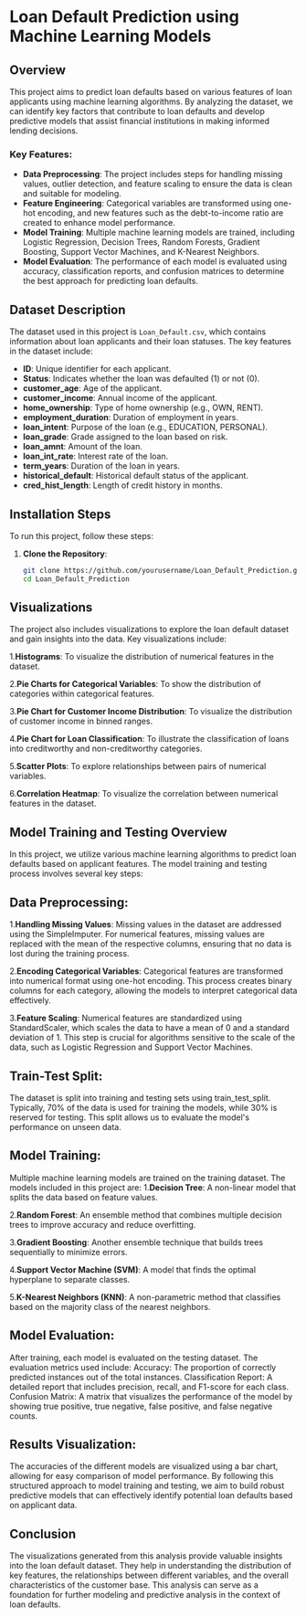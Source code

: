 # Loan Default Prediction using Machine Learning Models

## Overview
This project aims to predict loan defaults based on various features of loan applicants using machine learning algorithms. By analyzing the dataset, we can identify key factors that contribute to loan defaults and develop predictive models that assist financial institutions in making informed lending decisions.

### Key Features:
- **Data Preprocessing**: The project includes steps for handling missing values, outlier detection, and feature scaling to ensure the data is clean and suitable for modeling.
- **Feature Engineering**: Categorical variables are transformed using one-hot encoding, and new features such as the debt-to-income ratio are created to enhance model performance.
- **Model Training**: Multiple machine learning models are trained, including Logistic Regression, Decision Trees, Random Forests, Gradient Boosting, Support Vector Machines, and K-Nearest Neighbors.
- **Model Evaluation**: The performance of each model is evaluated using accuracy, classification reports, and confusion matrices to determine the best approach for predicting loan defaults.

## Dataset Description
The dataset used in this project is `Loan_Default.csv`, which contains information about loan applicants and their loan statuses. The key features in the dataset include:

- **ID**: Unique identifier for each applicant.
- **Status**: Indicates whether the loan was defaulted (1) or not (0).
- **customer_age**: Age of the applicant.
- **customer_income**: Annual income of the applicant.
- **home_ownership**: Type of home ownership (e.g., OWN, RENT).
- **employment_duration**: Duration of employment in years.
- **loan_intent**: Purpose of the loan (e.g., EDUCATION, PERSONAL).
- **loan_grade**: Grade assigned to the loan based on risk.
- **loan_amnt**: Amount of the loan.
- **loan_int_rate**: Interest rate of the loan.
- **term_years**: Duration of the loan in years.
- **historical_default**: Historical default status of the applicant.
- **cred_hist_length**: Length of credit history in months.

## Installation Steps
To run this project, follow these steps:

1. **Clone the Repository**:
   ```bash
   git clone https://github.com/yourusername/Loan_Default_Prediction.git
   cd Loan_Default_Prediction
## Visualizations
The project also includes visualizations to explore the loan default dataset and gain insights into the data. Key visualizations include:

1.**Histograms**: To visualize the distribution of numerical features in the dataset.

2.**Pie Charts for Categorical Variables**: To show the distribution of categories within categorical features.

3.**Pie Chart for Customer Income Distribution**: To visualize the distribution of customer income in binned ranges.

4.**Pie Chart for Loan Classification**: To illustrate the classification of loans into creditworthy and non-creditworthy categories.

5.**Scatter Plots**: To explore relationships between pairs of numerical variables.

6.**Correlation Heatmap**: To visualize the correlation between numerical features in the dataset.

## Model Training and Testing Overview
In this project, we utilize various machine learning algorithms to predict loan defaults based on applicant features. The model training and testing process involves several key steps:

## Data Preprocessing:

1.**Handling Missing Values**: Missing values in the dataset are addressed using the SimpleImputer. For numerical features, missing values are replaced with the mean of the respective columns, ensuring that no data is lost during the training process.

2.**Encoding Categorical Variables**: Categorical features are transformed into numerical format using one-hot encoding. This process creates binary columns for each category, allowing the models to interpret categorical data effectively.

3.**Feature Scaling**: Numerical features are standardized using StandardScaler, which scales the data to have a mean of 0 and a standard deviation of 1. This step is crucial for algorithms sensitive to the scale of the data, such as Logistic Regression and Support Vector Machines.

## Train-Test Split:

The dataset is split into training and testing sets using train_test_split. Typically, 70% of the data is used for training the models, while 30% is reserved for testing. This split allows us to evaluate the model's performance on unseen data.
## Model Training:

Multiple machine learning models are trained on the training dataset. The models included in this project are:
1.**Decision Tree**: A non-linear model that splits the data based on feature values.

2.**Random Forest**: An ensemble method that combines multiple decision trees to improve accuracy and reduce overfitting.

3.**Gradient Boosting**: Another ensemble technique that builds trees sequentially to minimize errors.

4.**Support Vector Machine (SVM)**: A model that finds the optimal hyperplane to separate classes.

5.**K-Nearest Neighbors (KNN)**: A non-parametric method that classifies based on the majority class of the nearest neighbors.
## Model Evaluation:

After training, each model is evaluated on the testing dataset. The evaluation metrics used include:
Accuracy: The proportion of correctly predicted instances out of the total instances.
Classification Report: A detailed report that includes precision, recall, and F1-score for each class.
Confusion Matrix: A matrix that visualizes the performance of the model by showing true positive, true negative, false positive, and false negative counts.
## Results Visualization:

The accuracies of the different models are visualized using a bar chart, allowing for easy comparison of model performance. By following this structured approach to model training and testing, we aim to build robust predictive models that can effectively identify potential loan defaults based on applicant data.

## Conclusion
The visualizations generated from this analysis provide valuable insights into the loan default dataset. They help in understanding the distribution of key features, the relationships between different variables, and the overall characteristics of the customer base. This analysis can serve as a foundation for further modeling and predictive analysis in the context of loan defaults.

